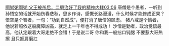  [啊粥粥啊粥:父王被杀后，二舅治好了我的精神内耗03:06](https://www.bilibili.com/video/BV1mo4y137GK/?share_source=copy_web&vd_source=789f7026f99c24f5eafc304570c45124&t=186)
唐僧是个愚者，一听到孙悟空的话就开始伤春悲秋，思乡作诗，感慨长路漫漫，什么时候才能修成正果？
悟空是个智者，一句：“功到自然成”，便打消了唐僧的顾虑。
猪八戒是个惰者，他说若照依这般魔障凶高，就走上一千年也不得成功！
沙僧是勤者，政治觉悟最高，他认定跟着大哥走绝不会错！于是说二哥 你和我一般拙口钝腮 不要惹大哥热擦 且只捱肩磨扛